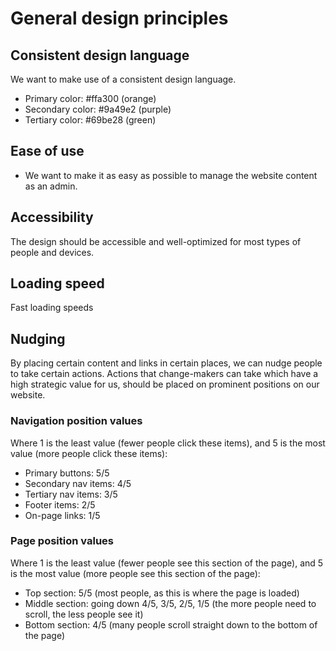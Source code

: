 # General design principles

## Consistent design language

We want to make use of a consistent design language.

- Primary color: #ffa300 (orange)
- Secondary color: #9a49e2 (purple)
- Tertiary color: #69be28 (green)

## Ease of use

- We want to make it as easy as possible to manage the website content as an admin.

## Accessibility

The design should be accessible and well-optimized for most types of people and devices.

## Loading speed

Fast loading speeds

## Nudging

By placing certain content and links in certain places, we can nudge people to take certain actions. Actions that change-makers can take which have a high strategic value for us, should be placed on prominent positions on our website.

### Navigation position values

Where 1 is the least value (fewer people click these items), and 5 is the most value (more people click these items):

- Primary buttons: 5/5
- Secondary nav items: 4/5
- Tertiary nav items: 3/5
- Footer items: 2/5
- On-page links: 1/5

### Page position values

Where 1 is the least value (fewer people see this section of the page), and 5 is the most value (more people see this section of the page):

- Top section: 5/5 (most people, as this is where the page is loaded)
- Middle section: going down 4/5, 3/5, 2/5, 1/5 (the more people need to scroll, the less people see it)
- Bottom section: 4/5 (many people scroll straight down to the bottom of the page)
